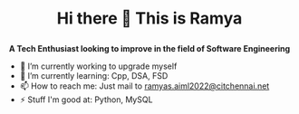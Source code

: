 # <p align = "center"> Hi there 👋 This is Ramya </p>
**<p align = "center"> A Tech Enthusiast looking to improve in the field of Software Engineering </p>**

- 🔭 I’m currently working to upgrade myself
- 🌱 I’m currently learning: Cpp, DSA, FSD
- 📫 How to reach me: Just mail to ramyas.aiml2022@citchennai.net
- ⚡ Stuff I'm good at: Python, MySQL
